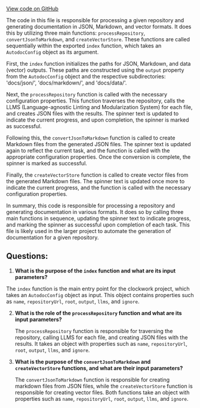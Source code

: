[View code on GitHub](https://github.com/context-labs/autodoc/blob/master/src/cli/commands/index/index.ts)

The code in this file is responsible for processing a given repository and generating documentation in JSON, Markdown, and vector formats. It does this by utilizing three main functions: `processRepository`, `convertJsonToMarkdown`, and `createVectorStore`. These functions are called sequentially within the exported `index` function, which takes an `AutodocConfig` object as its argument.

First, the `index` function initializes the paths for JSON, Markdown, and data (vector) outputs. These paths are constructed using the `output` property from the `AutodocConfig` object and the respective subdirectories: 'docs/json/', 'docs/markdown/', and 'docs/data/'.

Next, the `processRepository` function is called with the necessary configuration properties. This function traverses the repository, calls the LLMS (Language-agnostic Linting and Modularization System) for each file, and creates JSON files with the results. The spinner text is updated to indicate the current progress, and upon completion, the spinner is marked as successful.

Following this, the `convertJsonToMarkdown` function is called to create Markdown files from the generated JSON files. The spinner text is updated again to reflect the current task, and the function is called with the appropriate configuration properties. Once the conversion is complete, the spinner is marked as successful.

Finally, the `createVectorStore` function is called to create vector files from the generated Markdown files. The spinner text is updated once more to indicate the current progress, and the function is called with the necessary configuration properties.

In summary, this code is responsible for processing a repository and generating documentation in various formats. It does so by calling three main functions in sequence, updating the spinner text to indicate progress, and marking the spinner as successful upon completion of each task. This file is likely used in the larger project to automate the generation of documentation for a given repository.
## Questions: 
 1. **What is the purpose of the `index` function and what are its input parameters?**

   The `index` function is the main entry point for the clockwork project, which takes an `AutodocConfig` object as input. This object contains properties such as `name`, `repositoryUrl`, `root`, `output`, `llms`, and `ignore`.

2. **What is the role of the `processRepository` function and what are its input parameters?**

   The `processRepository` function is responsible for traversing the repository, calling LLMS for each file, and creating JSON files with the results. It takes an object with properties such as `name`, `repositoryUrl`, `root`, `output`, `llms`, and `ignore`.

3. **What is the purpose of the `convertJsonToMarkdown` and `createVectorStore` functions, and what are their input parameters?**

   The `convertJsonToMarkdown` function is responsible for creating markdown files from JSON files, while the `createVectorStore` function is responsible for creating vector files. Both functions take an object with properties such as `name`, `repositoryUrl`, `root`, `output`, `llms`, and `ignore`.